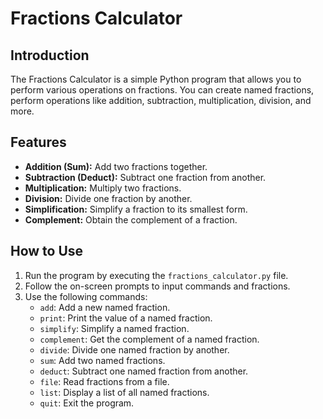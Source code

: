 # Fractions Calculator

## Introduction
The Fractions Calculator is a simple Python program that allows you to perform various operations on fractions. You can create named fractions, perform operations like addition, subtraction, multiplication, division, and more.

## Features
- **Addition (Sum):** Add two fractions together.
- **Subtraction (Deduct):** Subtract one fraction from another.
- **Multiplication:** Multiply two fractions.
- **Division:** Divide one fraction by another.
- **Simplification:** Simplify a fraction to its smallest form.
- **Complement:** Obtain the complement of a fraction.

## How to Use
1. Run the program by executing the `fractions_calculator.py` file.
2. Follow the on-screen prompts to input commands and fractions.
3. Use the following commands:
   - `add`: Add a new named fraction.
   - `print`: Print the value of a named fraction.
   - `simplify`: Simplify a named fraction.
   - `complement`: Get the complement of a named fraction.
   - `divide`: Divide one named fraction by another.
   - `sum`: Add two named fractions.
   - `deduct`: Subtract one named fraction from another.
   - `file`: Read fractions from a file.
   - `list`: Display a list of all named fractions.
   - `quit`: Exit the program.


